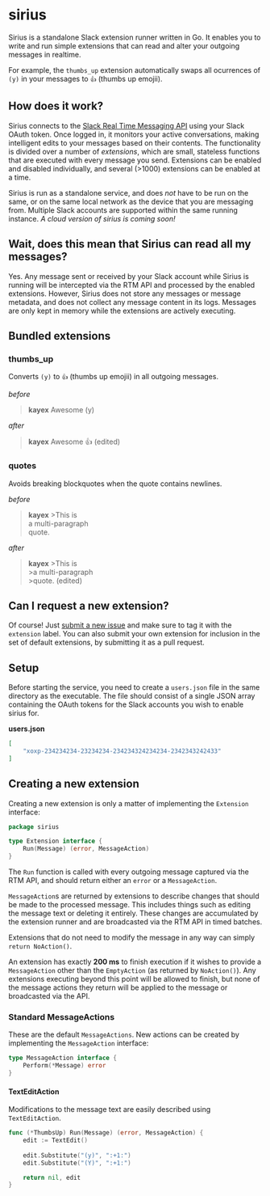 # sirius
Sirius is a standalone Slack extension runner written in Go. It enables you to write and run simple extensions that can read and alter your outgoing messages in realtime.

For example, the `thumbs_up` extension automatically swaps all ocurrences of `(y)` in your messages to `👍` (thumbs up emojii).

## How does it work?
Sirius connects to the [Slack Real Time Messaging API](https://api.slack.com/rtm) using your Slack OAuth token. Once logged in, it monitors your active conversations, making intelligent edits to your messages based on their contents. The functionality is divided over a number of *extensions*, which are small, stateless functions that are executed with every message you send. Extensions can be enabled and disabled individually, and several (>1000) extensions can be enabled at a time.

Sirius is run as a standalone service, and does *not* have to be run on the same, or on the same local network as the device that you are messaging from. Multiple Slack accounts are supported within the same running instance. *A cloud version of sirius is coming soon!*

## Wait, does this mean that Sirius can read all my messages?
Yes. Any message sent or received by your Slack account while Sirius is running will be intercepted via the RTM API and processed by the enabled extensions. However, Sirius does not store any messages or message metadata, and does not collect any message content in its logs. Messages are only kept in memory while the extensions are actively executing.

## Bundled extensions

### thumbs_up
Converts `(y)` to `👍` (thumbs up emojii) in all outgoing messages.

*before*

>**kayex** Awesome (y)  

*after*

>**kayex** Awesome 👍 (edited)  

### quotes
Avoids breaking blockquotes when the quote contains newlines.

*before*

>**kayex** >This is  
           a multi-paragraph  
	   quote.  
	     
*after*

>**kayex** >This is  
           >a multi-paragraph  
	   >quote. (edited)

## Can I request a new extension?
Of course! Just [submit a new issue](https://github.com/kayex/sirius/issues/new) and make sure to tag it with the `extension` label. You can also submit your own extension for inclusion in the set of default extensions, by submitting it as a pull request.

## Setup
Before starting the service, you need to create a `users.json` file in the same directory as the executable. The file should consist of a single JSON array containing the OAuth tokens for the Slack accounts you wish to enable sirius for.

**users.json**
```json
[
	"xoxp-234234234-23234234-234234324234234-2342343242433"
]
```

## Creating a new extension
Creating a new extension is only a matter of implementing the `Extension` interface:
```go
package sirius

type Extension interface {
	Run(Message) (error, MessageAction)
}
```

The `Run` function is called with every outgoing message captured via the RTM API, and should return either an `error` or a `MessageAction`.

`MessageAction`s are returned by extensions to describe changes that should be made to the processed message. This includes things such as editing the message text or deleting it entirely. These changes are accumulated by the extension runner and are broadcasted via the RTM API in timed batches.

Extensions that do not need to modify the message in any way can simply `return NoAction()`.

An extension has exactly **200 ms** to finish execution if it wishes to provide a `MessageAction` other than the `EmptyAction` (as returned by `NoAction()`). Any extensions executing beyond this point will be allowed to finish, but none of the message actions they return will be applied to the message or broadcasted via the API.

### Standard MessageActions
These are the default `MessageActions`. New actions can be created by implementing the `MessageAction` interface:
```go
type MessageAction interface {
	Perform(*Message) error
}
```

#### TextEditAction
Modifications to the message text are easily described using `TextEditAction`.
```go
func (*ThumbsUp) Run(Message) (error, MessageAction) {
	edit := TextEdit()
	
	edit.Substitute("(y)", ":+1:")
	edit.Substitute("(Y)", ":+1:")

	return nil, edit
}
```
